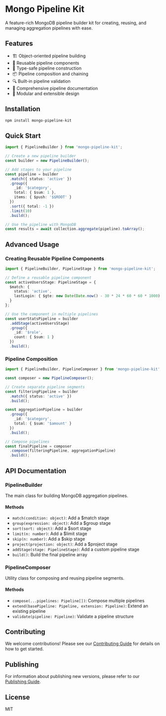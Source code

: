 # Mongo Pipeline Kit

A feature-rich MongoDB pipeline builder kit for creating, reusing, and managing aggregation pipelines with ease.

## Features

- 🏗️ Object-oriented pipeline building
- 🔄 Reusable pipeline components
- 🎯 Type-safe pipeline construction
- 📦 Pipeline composition and chaining
- 🔍 Built-in pipeline validation
- 📝 Comprehensive pipeline documentation
- 🧩 Modular and extensible design

## Installation

```bash
npm install mongo-pipeline-kit
```

## Quick Start

```typescript
import { PipelineBuilder } from 'mongo-pipeline-kit';

// Create a new pipeline builder
const builder = new PipelineBuilder();

// Add stages to your pipeline
const pipeline = builder
  .match({ status: 'active' })
  .group({
    _id: '$category',
    total: { $sum: 1 },
    items: { $push: '$$ROOT' }
  })
  .sort({ total: -1 })
  .limit(10)
  .build();

// Use the pipeline with MongoDB
const results = await collection.aggregate(pipeline).toArray();
```

## Advanced Usage

### Creating Reusable Pipeline Components

```typescript
import { PipelineBuilder, PipelineStage } from 'mongo-pipeline-kit';

// Define a reusable pipeline component
const activeUsersStage: PipelineStage = {
  $match: {
    status: 'active',
    lastLogin: { $gte: new Date(Date.now() - 30 * 24 * 60 * 60 * 1000) }
  }
};

// Use the component in multiple pipelines
const userStatsPipeline = builder
  .addStage(activeUsersStage)
  .group({
    _id: '$role',
    count: { $sum: 1 }
  })
  .build();
```

### Pipeline Composition

```typescript
import { PipelineBuilder, PipelineComposer } from 'mongo-pipeline-kit';

const composer = new PipelineComposer();

// Create separate pipeline segments
const filteringPipeline = builder
  .match({ status: 'active' })
  .build();

const aggregationPipeline = builder
  .group({
    _id: '$category',
    total: { $sum: '$amount' }
  })
  .build();

// Compose pipelines
const finalPipeline = composer
  .compose(filteringPipeline, aggregationPipeline)
  .build();
```

## API Documentation

### PipelineBuilder

The main class for building MongoDB aggregation pipelines.

#### Methods

- `match(condition: object)`: Add a $match stage
- `group(expression: object)`: Add a $group stage
- `sort(sort: object)`: Add a $sort stage
- `limit(n: number)`: Add a $limit stage
- `skip(n: number)`: Add a $skip stage
- `project(projection: object)`: Add a $project stage
- `addStage(stage: PipelineStage)`: Add a custom pipeline stage
- `build()`: Build the final pipeline array

### PipelineComposer

Utility class for composing and reusing pipeline segments.

#### Methods

- `compose(...pipelines: Pipeline[])`: Compose multiple pipelines
- `extend(basePipeline: Pipeline, extension: Pipeline)`: Extend an existing pipeline
- `validate(pipeline: Pipeline)`: Validate a pipeline structure

## Contributing

We welcome contributions! Please see our [Contributing Guide](CONTRIBUTING.md) for details on how to get started.

## Publishing

For information about publishing new versions, please refer to our [Publishing Guide](PUBLISHING.md).

## License

MIT 